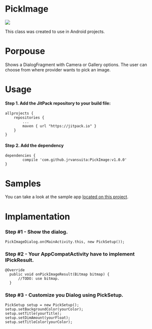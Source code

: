 # PickImage
[![](https://jitpack.io/v/jrvansuita/IconHandler.svg)](https://jitpack.io/#jrvansuita/IconHandler)

This class was created to use in Android projects.

# Porpouse
Shows a DialogFragment with Camera or Gallery options. The user can choose from where provider wants to pick an image.


# Usage

#### Step 1. Add the JitPack repository to your build file:

    allprojects {
		repositories {
			...
			maven { url "https://jitpack.io" }
		}
	}

#### Step 2. Add the dependency

    dependencies {
	        compile 'com.github.jrvansuita:PickImage:v1.0.0'
	}

# Samples
 You can take a look at the sample app [located on this project](/app/).


# Implamentation

### Step #1 - Show the dialog.
    PickImageDialog.on(MainActivity.this, new PickSetup());

### Step #2 - Your AppCompatActivity have to implement IPickResult.
    @Override
      public void onPickImageResult(Bitmap bitmap) {
          //TODO: use bitmap.
      }

### Step #3 - Customize you Dialog using PickSetup.
    PickSetup setup = new PickSetup();
    setup.setBackgroundColor(yourColor);
    setup.setTitle(yourTitle);
    setup.setDimAmount(yourFloat);
    setup.setTitleColor(yourColor);
    
